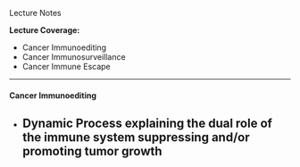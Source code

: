Lecture Notes

**Lecture Coverage:**
- Cancer Immunoediting
- Cancer Immunosurveillance
- Cancer Immune Escape

---
#### **Cancer Immunoediting**
- Dynamic Process explaining the dual role of the immune system suppressing and/or promoting tumor growth
	- 